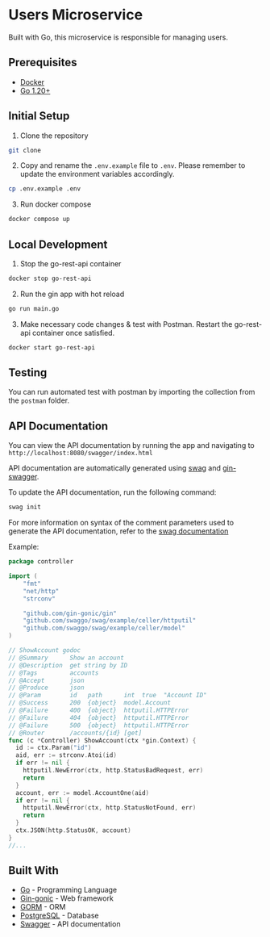# Users Microservice

Built with Go, this microservice is responsible for managing users.

## Prerequisites

- [Docker](https://www.docker.com/)
- [Go 1.20+](https://go.dev/dl/)

## Initial Setup

1. Clone the repository

```bash
git clone
```

2. Copy and rename the `.env.example` file to `.env`. Please remember to update the environment variables accordingly.

```bash
cp .env.example .env
```

3. Run docker compose

```bash
docker compose up
```

## Local Development

1. Stop the go-rest-api container

```bash
docker stop go-rest-api
```

2. Run the gin app with hot reload

```bash
go run main.go
```

3. Make necessary code changes & test with Postman. Restart the go-rest-api container once satisfied.

```bash
docker start go-rest-api
```

## Testing

You can run automated test with postman by importing the collection from the `postman` folder.

## API Documentation

You can view the API documentation by running the app and navigating to `http://localhost:8080/swagger/index.html`

API documentation are automatically generated using [swag](https://github.com/swaggo/swag) and [gin-swagger](https://github.com/swaggo/gin-swagger).

To update the API documentation, run the following command:

```bash
swag init
```

For more information on syntax of the comment parameters used to generate the API documentation, refer to the [swag documentation](https://github.com/swaggo/gin-swagger)

Example:

```go
package controller

import (
    "fmt"
    "net/http"
    "strconv"

    "github.com/gin-gonic/gin"
    "github.com/swaggo/swag/example/celler/httputil"
    "github.com/swaggo/swag/example/celler/model"
)

// ShowAccount godoc
// @Summary      Show an account
// @Description  get string by ID
// @Tags         accounts
// @Accept       json
// @Produce      json
// @Param        id   path      int  true  "Account ID"
// @Success      200  {object}  model.Account
// @Failure      400  {object}  httputil.HTTPError
// @Failure      404  {object}  httputil.HTTPError
// @Failure      500  {object}  httputil.HTTPError
// @Router       /accounts/{id} [get]
func (c *Controller) ShowAccount(ctx *gin.Context) {
  id := ctx.Param("id")
  aid, err := strconv.Atoi(id)
  if err != nil {
    httputil.NewError(ctx, http.StatusBadRequest, err)
    return
  }
  account, err := model.AccountOne(aid)
  if err != nil {
    httputil.NewError(ctx, http.StatusNotFound, err)
    return
  }
  ctx.JSON(http.StatusOK, account)
}
//...
```

## Built With

- [Go](https://golang.org/) - Programming Language
- [Gin-gonic](https://gin-gonic.com/) - Web framework
- [GORM](https://gorm.io/) - ORM
- [PostgreSQL](https://www.postgresql.org/) - Database
- [Swagger](https://swagger.io/) - API documentation
